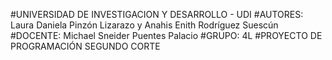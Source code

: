 #UNIVERSIDAD DE INVESTIGACION Y DESARROLLO - UDI
#AUTORES: Laura Daniela Pinzón Lizarazo y Anahis Enith Rodríguez Suescún
#DOCENTE: Michael Sneider Puentes Palacio
#GRUPO: 4L
#PROYECTO DE PROGRAMACIÓN SEGUNDO CORTE
